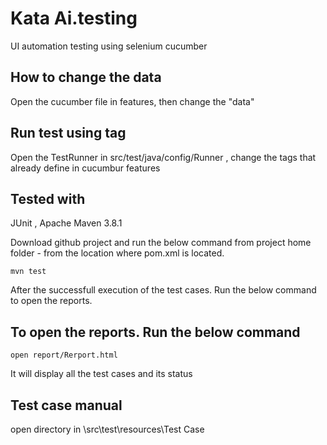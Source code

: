 # Kata Ai.testing

UI automation testing using selenium cucumber


## How to change the data
Open the cucumber file in features, then change the "data"

## Run test using tag
Open the TestRunner in src/test/java/config/Runner , change the tags that already define in cucumbur features

## Tested with 
JUnit ,
Apache Maven 3.8.1

Download github project and run the below command from project home folder - from the location where pom.xml is located.
```
mvn test
```
After the successfull execution of the test cases. Run the below command to open the reports.

## To open the reports. Run the below command
```
open report/Rerport.html
```
It will display all the test cases and its status

## Test case manual
open directory in \src\test\resources\Test Case

